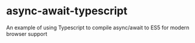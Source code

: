 # async-await-typescript

An example of using Typescript to compile async/await to ES5 for modern browser support

